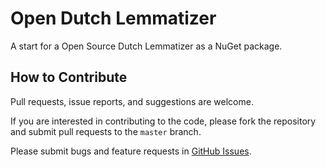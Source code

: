 # Open Dutch Lemmatizer

A start for a Open Source Dutch Lemmatizer as a NuGet package.

## How to Contribute

Pull requests, issue reports, and suggestions are welcome.

If you are interested in contributing to the code, please fork the
repository and submit pull requests to the `master` branch.

Please submit bugs and feature requests in [GitHub Issues](https://github.com/MrCorba/OpenDutchLemmatizer/issues).